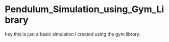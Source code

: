 # Pendulum_Simulation_using_Gym_Library
hey this is just a basic simulation i created using the gym library. 

